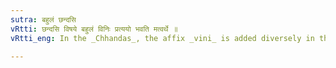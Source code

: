 ```yaml
---
sutra: बहुलं छन्दसि
vRtti: छन्दसि विषये बहुलं विनिः प्रत्ययो भवति मत्वर्थे ॥
vRtti_eng: In the _Chhandas_, the affix _vini_ is added diversely in the sense of _matup_.

---
```

